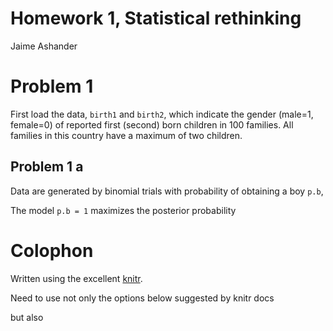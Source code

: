 # Homework 1, Statistical rethinking
 Jaime Ashander

<!--roptions dev=png,width=5,height=5 -->

<!--begin.rcode,echo=FALSE
require(bbmle)
require(rethinking)
require(ggplot2)
end.rcode-->

# Problem 1  

First load the data, `birth1` and `birth2`, which indicate the gender (male=1, female=0) of reported first (second) born children in 100 families.
All families in this country have a maximum of two children.

<!--begin.rcode problem1_setup, message=FALSE
data(homeworkch2) #
end.rcode-->

## Problem 1 a

  Data are generated by binomial trials with probability of obtaining a boy `p.b`, 

<!--begin.rcode prob1a, message=FALSE
 p.b = seq(from=0, to=1, length.out=1000)
 prior = rep(1/1000, 1000)
 likelihood =  dbinom(sum(birth1)+sum(birth2), size=length(c(birth1,birth2)), prob=p.b) # likelihood of data given 1000 models (binomial success parameter)
 naive.posterior = prior * likelihood
 dat = data.frame(prior=prior, likelihood=likelihood, posterior=naive.posterior, probability.boy=p.b)
 pb.max =  p.b[-log(likelihood) == min(-log(likelihood))]
end.rcode-->

  The model `p.b = 1` maximizes the posterior probability

<!--begin.rcode prob1a_fig, message=FALSE, fig=TRUE
 print(pb.max)
 qplot(probability.boy, posterior, data=dat, geom='line')
end.rcode-->
  


# Colophon 

Written using the excellent [knitr](http://yihui.github.com/knitr/).

Need to use not only the options below suggested by knitr docs

<!--begin.rcode eval=FALSE
opts_knit$set(base.url="https://github.com/ashander/stat-rethink/raw/master/")
end.rcode-->

but also 

<!--begin.rcode eval=FALSE
opts_knit$set(out.format='gfm')
end.rcode-->

